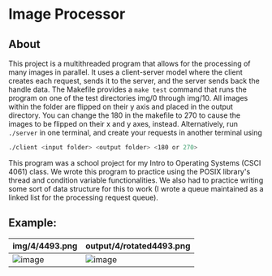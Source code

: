 # Image Processor

## About
This project is a multithreaded program that allows for the processing of many images in parallel. It uses a client-server model where the client creates each
request, sends it to the server, and the server sends back the handle data.
The Makefile provides a `make test` command that runs the program on one of the test directories img/0 through img/10. All images within the folder are flipped on their y axis and placed in the output directory. You can change the 180 in the makefile to 270 to cause the images to be flipped on their x and y axes, instead.
Alternatively, run `./server` in one terminal, and create your requests in another terminal using
```bash
./client <input folder> <output folder> <180 or 270>
```

This program was a school project for my Intro to Operating Systems (CSCI 4061) class. We wrote this program to practice using the POSIX library's thread and condition variable functionalities. We also had to practice writing some sort of data structure for this to work (I wrote a queue maintained as a linked list for the processing request queue).

## Example:
|img/4/4493.png|output/4/rotated4493.png|
|--------------|------------------------|
|![image](https://github.com/ConnellHagen/image-processor/assets/72321241/f7351cd6-ebb5-49ab-9b2c-8666d60be88d)|![image](https://github.com/ConnellHagen/image-processor/assets/72321241/16913892-8204-497a-b2a6-ab3e732a3813)|


